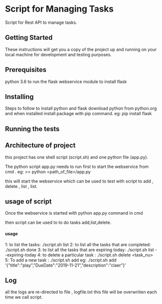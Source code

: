# Script for Managing Tasks
Script for Rest API to manage tasks.
## Getting Started
These instructions will get you a copy of the project up and running on your local machine for development and testing purposes.
## Prerequisites
python 3.6 to run the flask webservice
module to install flask

## Installing
Steps to follow to install python and flask
download python from python.org
and when installed install package with pip command.
eg: pip install flask

## Running the tests

## Architecture of project

this project has one shell script (script.sh) and one python file (app.py).

The python script app.py needs to run first to start the webservice from cmd .
eg: >> python <path_of_file>/app.py

this will start the webservice which can be used to test with script to add , delete , list , list. 

## usage of script

Once the webservice is started with python app.py command in cmd

then script can be used to to do tasks add,list,delete.

#### usage

1: to list the tasks:    ./script.sh list
2: to list all the tasks that are completed: ./script.sh done
3: to list all the tasks that are expiring today: ./script.sh list --expiring-today
4: to delete a particular task : ./script.sh delete <task_nu>
5: To add a new task : ./script.sh add <json>
  eg: ./script.sh add '{"title":"play","DueDate":"2019-11-21","description":"claer"}'
  
  ## Log
  
  all the logs are re-directed to file , logfile.txt
  this file will be overwriiten each time we call script.

